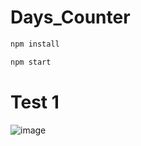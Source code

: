 # Days_Counter

```bash
npm install
```

```bash
npm start
```

# Test 1
![image](https://github.com/dgonzalezt2/Days_Counter/assets/81880494/29c52420-624b-4399-a0e8-286e2ccc8fa9)

